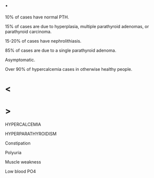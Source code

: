 # .

10% of cases have normal PTH.

15% of cases are due to hyperplasia, multiple parathyroid adenomas, or parathyroid carcinoma.

15-20% of cases have nephrolithiasis.

85% of cases are due to a single parathyroid adenoma.

Asymptomatic.

Over 90% of hypercalcemia cases in otherwise healthy people.

# <

# >

HYPERCALCEMIA

HYPERPARATHYROIDISM

Constipation

Polyuria

Muscle weakness

Low blood PO4
